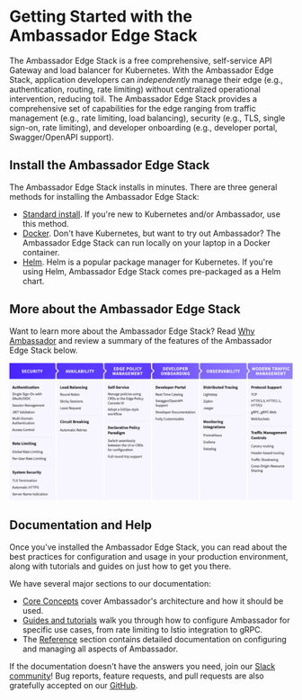 # Getting Started with the Ambassador Edge Stack

The Ambassador Edge Stack is a free comprehensive, self-service API Gateway and load balancer for Kubernetes. With the Ambassador Edge Stack, application developers can *independently* manage their edge (e.g., authentication, routing, rate limiting) without centralized operational intervention, reducing toil. The Ambassador Edge Stack provides a comprehensive set of capabilities for the edge ranging from traffic management (e.g., rate limiting, load balancing), security (e.g., TLS, single sign-on, rate limiting), and developer onboarding (e.g., developer portal, Swagger/OpenAPI support).

## Install the Ambassador Edge Stack

The Ambassador Edge Stack installs in minutes. There are three general methods for installing the Ambassador Edge Stack:

* [Standard install](../../install). If you're new to Kubernetes and/or Ambassador, use this method. 
* [Docker](../../about/quickstart). Don't have Kubernetes, but want to try out Ambassador? The Ambassador Edge Stack can run locally on your laptop in a Docker container.
* [Helm](../helm). Helm is a popular package manager for Kubernetes. If you're using Helm, Ambassador Edge Stack comes pre-packaged as a Helm chart.

## More about the Ambassador Edge Stack

Want to learn more about the Ambassador Edge Stack? Read [Why Ambassador](../../about/why-ambassador) and review a summary of the features of the Ambassador Edge Stack below.

![Features](../doc-images/features-table.jpg)

## Documentation and Help

Once you’ve installed the Ambassador Edge Stack, you can read about the best practices for configuration and usage in your production environment, along with tutorials and guides on just how to get you there.

We have several major sections to our documentation:

* [Core Concepts](../../concepts/overview) cover Ambassador's architecture and how it should be used.
* [Guides and tutorials](../../docs/guides) walk you through how to configure Ambassador for specific use cases, from rate limiting to Istio integration to gRPC.
* The [Reference](../../reference/configuration) section contains detailed documentation on configuring and managing all aspects of Ambassador.

If the documentation doesn't have the answers you need, join our [Slack community](https://d6e.co/slack)! Bug reports, feature requests, and pull requests are also gratefully accepted on our [GitHub](https://github.com/datawire/ambassador/).
